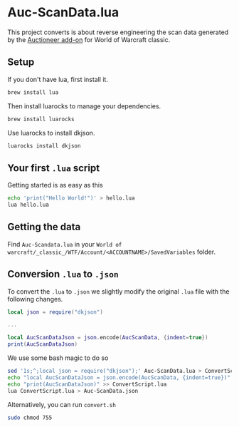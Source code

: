 # Auc-ScanData.lua

This project converts is about reverse engineering the scan data generated by the [Auctioneer add-on](https://www.curseforge.com/wow/addons/auctioneer/files/427823) for World of Warcraft classic.

## Setup

If you don't have lua, first install it. 

```bash
brew install lua
```

Then install luarocks to manage your dependencies. 

```bash
brew install luarocks
```

Use luarocks to install dkjson.

```bash
luarocks install dkjson
```

## Your first `.lua` script

Getting started is as easy as this

```bash
echo 'print("Hello World!")' > hello.lua 
lua hello.lua
```

## Getting the data

Find `Auc-Scandata.lua` in your `World of warcraft/_classic_/WTF/Account/<ACCOUNTNAME>/SavedVariables` folder. 

## Conversion `.lua` to `.json`

To convert the `.lua` to `.json` we slightly modify the original `.lua` file with the following changes.

```lua
local json = require("dkjson")

...

local AucScanDataJson = json.encode(AucScanData, {indent=true})
print(AucScanDataJson)
```

We use some bash magic to do so

```bash
sed '1s;^;local json = require("dkjson");' Auc-ScanData.lua > ConvertScript.lua
echo "local AucScanDataJson = json.encode(AucScanData, {indent=true})" >> ConvertScript.lua
echo "print(AucScanDataJson)" >> ConvertScript.lua
lua ConvertScript.lua > Auc-ScanData.json
```

Alternatively, you can run `convert.sh`

```bash
sudo chmod 755
```